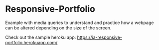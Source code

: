 # Responsive-Portfolio

Example with media queries to understand and practice how a webpage can be altered depending on the size of the screen.

Check out the sample heroku app: https://ia-responsive-portfolio.herokuapp.com/
